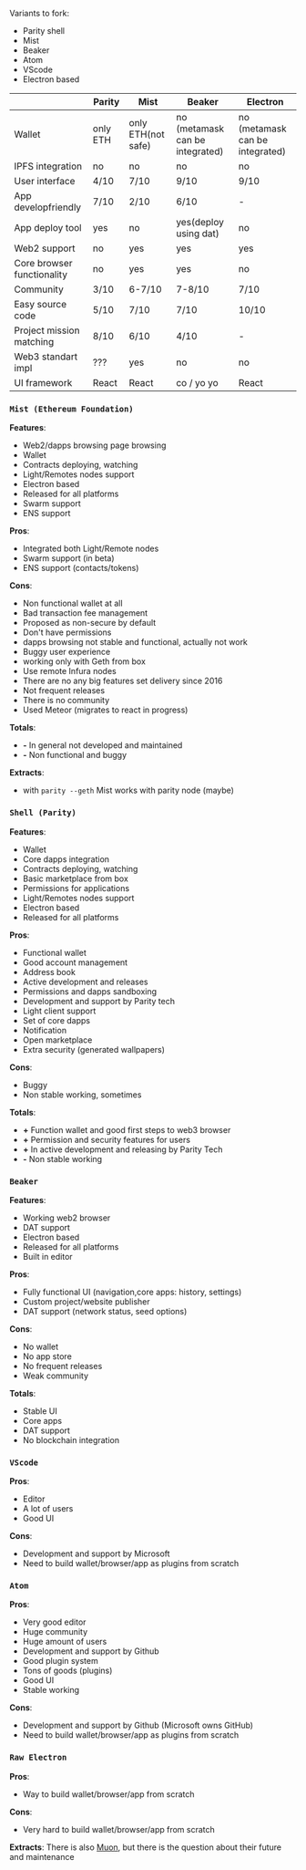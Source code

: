 Variants to fork:
- Parity shell
- Mist
- Beaker
- Atom
- VScode
- Electron based

|                           |Parity | Mist | Beaker | Electron |
|---                        |---    |---    |---    |---       |
|Wallet                     |only ETH|only ETH(not safe)|no (metamask can be integrated)|no (metamask can be integrated)|
|IPFS integration           |no|no|no|no|
|User interface             |4/10|7/10|9/10|9/10|
|App developfriendly        |7/10|2/10|6/10| - |
|App deploy tool            |yes|no|yes(deploy using dat)|no|
|Web2 support               |no|yes|yes|yes|
|Core browser functionality |no|yes|yes|no|
|Community                  |3/10|6-7/10|7-8/10|7/10|
|Easy source code           |5/10|7/10|7/10|10/10|
|Project mission matching   |8/10|6/10|4/10|-|
|Web3 standart impl         |???|yes|no|no|
|UI framework               |React|React|co / yo yo|React|



### `Mist (Ethereum Foundation)`

**Features**:
- Web2/dapps browsing page browsing
- Wallet
- Contracts deploying, watching
- Light/Remotes nodes support
- Electron based
- Released for all platforms
- Swarm support
- ENS support

**Pros**:
- Integrated both Light/Remote nodes
- Swarm support (in beta)
- ENS support (contacts/tokens)

**Cons**:
- Non functional wallet at all
- Bad transaction fee management
- Proposed as non-secure by default
- Don't have permissions
- dapps browsing not stable and functional, actually not work
- Buggy user experience
- working only with Geth from box
- Use remote Infura nodes
- There are no any big features set delivery since 2016
- Not frequent releases
- There is no community
- Used Meteor (migrates to react in progress)

**Totals**:
- **-** In general not developed and maintained
- **-** Non functional and buggy

**Extracts**:
- with `parity --geth` Mist works with parity node (maybe)

### `Shell (Parity)`

**Features**:
- Wallet
- Core dapps integration
- Contracts deploying, watching
- Basic marketplace from box
- Permissions for applications
- Light/Remotes nodes support
- Electron based
- Released for all platforms

**Pros**:
- Functional wallet
- Good account management
- Address book
- Active development and releases
- Permissions and dapps sandboxing
- Development and support by Parity tech
- Light client support
- Set of core dapps
- Notification
- Open marketplace
- Extra security (generated wallpapers)

**Cons**:
- Buggy
- Non stable working, sometimes

**Totals**:
- **+** Function wallet and good first steps to web3 browser
- **+** Permission and security features for users
- **+** In active development and releasing by Parity Tech
- **-** Non stable working

### `Beaker`

**Features**:
- Working web2 browser
- DAT support
- Electron based
- Released for all platforms
- Built in editor

**Pros**:
- Fully functional UI (navigation,core apps: history, settings)
- Custom project/website publisher
- DAT support (network status, seed options)

**Cons**:
- No wallet
- No app store
- No frequent releases
- Weak community

**Totals**:
- Stable UI
- Core apps
- DAT support
- No blockchain integration

### `VScode`

**Pros**:
- Editor
- A lot of users
- Good UI

**Cons**:
- Development and support by Microsoft
- Need to build wallet/browser/app as plugins from scratch

### `Atom`

**Pros**:
- Very good editor
- Huge community
- Huge amount of users
- Development and support by Github
- Good plugin system
- Tons of goods (plugins)
- Good UI
- Stable working

**Cons**:
- Development and support by Github (Microsoft owns GitHub)
- Need to build wallet/browser/app as plugins from scratch

### `Raw Electron`
**Pros**:
- Way to build wallet/browser/app from scratch

**Cons**:
- Very hard to build wallet/browser/app from scratch

**Extracts**:
There is also [Muon](https://github.com/brave/muon), but there is the question about their future and maintenance
